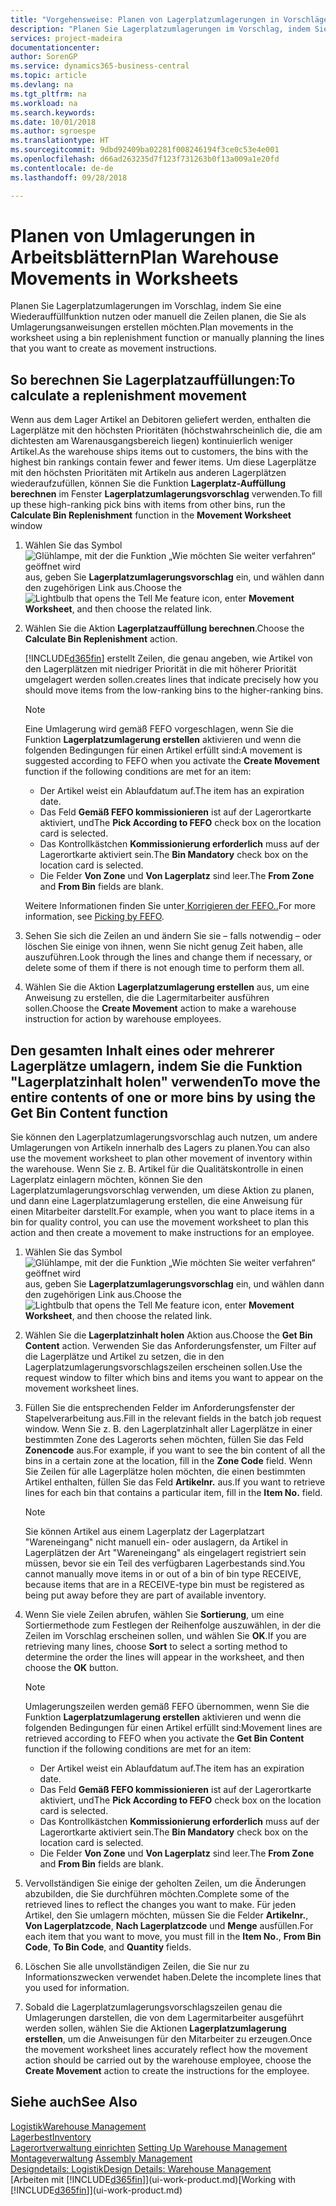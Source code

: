 ```yaml
---
title: "Vorgehensweise: Planen von Lagerplatzumlagerungen in Vorschlägen | Microsoft Docs"
description: "Planen Sie Lagerplatzumlagerungen im Vorschlag, indem Sie eine Wiederauffüllfunktion nutzen oder manuell die Zeilen planen, die Sie als Umlagerungsanweisungen erstellen möchten."
services: project-madeira
documentationcenter: 
author: SorenGP
ms.service: dynamics365-business-central
ms.topic: article
ms.devlang: na
ms.tgt_pltfrm: na
ms.workload: na
ms.search.keywords: 
ms.date: 10/01/2018
ms.author: sgroespe
ms.translationtype: HT
ms.sourcegitcommit: 9dbd92409ba02281f008246194f3ce0c53e4e001
ms.openlocfilehash: d66ad263235d7f123f731263b0f13a009a1e20fd
ms.contentlocale: de-de
ms.lasthandoff: 09/28/2018

---
```

# <a name="plan-warehouse-movements-in-worksheets"></a><span data-ttu-id="e0a2c-103">Planen von Umlagerungen in Arbeitsblättern</span><span class="sxs-lookup"><span data-stu-id="e0a2c-103">Plan Warehouse Movements in Worksheets</span></span>
<span data-ttu-id="e0a2c-104">Planen Sie Lagerplatzumlagerungen im Vorschlag, indem Sie eine Wiederauffüllfunktion nutzen oder manuell die Zeilen planen, die Sie als Umlagerungsanweisungen erstellen möchten.</span><span class="sxs-lookup"><span data-stu-id="e0a2c-104">Plan movements in the worksheet using a bin replenishment function or manually planning the lines that you want to create as movement instructions.</span></span>  

## <a name="to-calculate-a-replenishment-movement"></a><span data-ttu-id="e0a2c-105">So berechnen Sie Lagerplatzauffüllungen:</span><span class="sxs-lookup"><span data-stu-id="e0a2c-105">To calculate a replenishment movement</span></span>  
<span data-ttu-id="e0a2c-106">Wenn aus dem Lager Artikel an Debitoren geliefert werden, enthalten die Lagerplätze mit den höchsten Prioritäten (höchstwahrscheinlich die, die am dichtesten am Warenausgangsbereich liegen) kontinuierlich weniger Artikel.</span><span class="sxs-lookup"><span data-stu-id="e0a2c-106">As the warehouse ships items out to customers, the bins with the highest bin rankings contain fewer and fewer items.</span></span> <span data-ttu-id="e0a2c-107">Um diese Lagerplätze mit den höchsten Prioritäten mit Artikeln aus anderen Lagerplätzen wiederaufzufüllen, können Sie die Funktion **Lagerplatz-Auffüllung berechnen** im Fenster **Lagerplatzumlagerungsvorschlag** verwenden.</span><span class="sxs-lookup"><span data-stu-id="e0a2c-107">To fill up these high-ranking pick bins with items from other bins, run the **Calculate Bin Replenishment** function in the **Movement Worksheet** window</span></span>

1.  <span data-ttu-id="e0a2c-108">Wählen Sie das Symbol ![Glühlampe, mit der die Funktion „Wie möchten Sie weiter verfahren“ geöffnet wird](media/ui-search/search_small.png "Wie möchten Sie weiter verfahren?") aus, geben Sie **Lagerplatzumlagerungsvorschlag** ein, und wählen dann den zugehörigen Link aus.</span><span class="sxs-lookup"><span data-stu-id="e0a2c-108">Choose the ![Lightbulb that opens the Tell Me feature](media/ui-search/search_small.png "Tell me what you want to do") icon, enter **Movement Worksheet**, and then choose the related link.</span></span>  
2.  <span data-ttu-id="e0a2c-109">Wählen Sie die Aktion **Lagerplatzauffüllung berechnen**.</span><span class="sxs-lookup"><span data-stu-id="e0a2c-109">Choose the **Calculate Bin Replenishment** action.</span></span>  

    [!INCLUDE[d365fin](includes/d365fin_md.md)] <span data-ttu-id="e0a2c-110">erstellt Zeilen, die genau angeben, wie Artikel von den Lagerplätzen mit niedriger Priorität in die mit höherer Priorität umgelagert werden sollen.</span><span class="sxs-lookup"><span data-stu-id="e0a2c-110">creates lines that indicate precisely how you should move items from the low-ranking bins to the higher-ranking bins.</span></span>  

    > [!NOTE]  
    >  <span data-ttu-id="e0a2c-111">Eine Umlagerung wird gemäß FEFO vorgeschlagen, wenn Sie die Funktion **Lagerplatzumlagerung erstellen** aktivieren und wenn die folgenden Bedingungen für einen Artikel erfüllt sind:</span><span class="sxs-lookup"><span data-stu-id="e0a2c-111">A movement is suggested according to FEFO when you activate the **Create Movement** function if the following conditions are met for an item:</span></span>  
    >   
    >  -   <span data-ttu-id="e0a2c-112">Der Artikel weist ein Ablaufdatum auf.</span><span class="sxs-lookup"><span data-stu-id="e0a2c-112">The item has an expiration date.</span></span>  
    > -   <span data-ttu-id="e0a2c-113">Das Feld **Gemäß FEFO kommissionieren** ist auf der Lagerortkarte aktiviert, und</span><span class="sxs-lookup"><span data-stu-id="e0a2c-113">The **Pick According to FEFO** check box on the location card is selected.</span></span>  
    > -   <span data-ttu-id="e0a2c-114">Das Kontrollkästchen **Kommissionierung erforderlich** muss auf der Lagerortkarte aktiviert sein.</span><span class="sxs-lookup"><span data-stu-id="e0a2c-114">The **Bin Mandatory** check box on the location card is selected.</span></span>  
    > -   <span data-ttu-id="e0a2c-115">Die Felder **Von Zone** und **Von Lagerplatz** sind leer.</span><span class="sxs-lookup"><span data-stu-id="e0a2c-115">The **From Zone** and **From Bin** fields are blank.</span></span>  

    <span data-ttu-id="e0a2c-116">Weitere Informationen finden Sie unter[ Korrigieren der FEFO..](warehouse-picking-by-fefo.md)</span><span class="sxs-lookup"><span data-stu-id="e0a2c-116">For more information, see [Picking by FEFO](warehouse-picking-by-fefo.md).</span></span>  

3.  <span data-ttu-id="e0a2c-117">Sehen Sie sich die Zeilen an und ändern Sie sie – falls notwendig – oder löschen Sie einige von ihnen, wenn Sie nicht genug Zeit haben, alle auszuführen.</span><span class="sxs-lookup"><span data-stu-id="e0a2c-117">Look through the lines and change them if necessary, or delete some of them if there is not enough time to perform them all.</span></span>  
4.  <span data-ttu-id="e0a2c-118">Wählen Sie die Aktion **Lagerplatzumlagerung erstellen** aus, um eine Anweisung zu erstellen, die die Lagermitarbeiter ausführen sollen.</span><span class="sxs-lookup"><span data-stu-id="e0a2c-118">Choose the **Create Movement** action to make a warehouse instruction for action by warehouse employees.</span></span>  

## <a name="to-move-the-entire-contents-of-one-or-more-bins-by-using-the-get-bin-content-function"></a><span data-ttu-id="e0a2c-119">Den gesamten Inhalt eines oder mehrerer Lagerplätze umlagern, indem Sie die Funktion "Lagerplatzinhalt holen" verwenden</span><span class="sxs-lookup"><span data-stu-id="e0a2c-119">To move the entire contents of one or more bins by using the Get Bin Content function</span></span>  
<span data-ttu-id="e0a2c-120">Sie können den Lagerplatzumlagerungsvorschlag auch nutzen, um andere Umlagerungen von Artikeln innerhalb des Lagers zu planen.</span><span class="sxs-lookup"><span data-stu-id="e0a2c-120">You can also use the movement worksheet to plan other movement of inventory within the warehouse.</span></span> <span data-ttu-id="e0a2c-121">Wenn Sie z. B. Artikel für die Qualitätskontrolle in einen Lagerplatz einlagern möchten, können Sie den Lagerplatzumlagerungsvorschlag verwenden, um diese Aktion zu planen, und dann eine Lagerplatzumlagerung erstellen, die eine Anweisung für einen Mitarbeiter darstellt.</span><span class="sxs-lookup"><span data-stu-id="e0a2c-121">For example, when you want to place items in a bin for quality control, you can use the movement worksheet to plan this action and then create a movement to make instructions for an employee.</span></span>  

1.  <span data-ttu-id="e0a2c-122">Wählen Sie das Symbol ![Glühlampe, mit der die Funktion „Wie möchten Sie weiter verfahren“ geöffnet wird](media/ui-search/search_small.png "Wie möchten Sie weiter verfahren?") aus, geben Sie **Lagerplatzumlagerungsvorschlag** ein, und wählen dann den zugehörigen Link aus.</span><span class="sxs-lookup"><span data-stu-id="e0a2c-122">Choose the ![Lightbulb that opens the Tell Me feature](media/ui-search/search_small.png "Tell me what you want to do") icon, enter **Movement Worksheet**, and then choose the related link.</span></span>  
2.  <span data-ttu-id="e0a2c-123">Wählen Sie die **Lagerplatzinhalt holen** Aktion aus.</span><span class="sxs-lookup"><span data-stu-id="e0a2c-123">Choose the **Get Bin Content** action.</span></span> <span data-ttu-id="e0a2c-124">Verwenden Sie das Anforderungsfenster, um Filter auf die Lagerplätze und Artikel zu setzen, die in den Lagerplatzumlagerungsvorschlagszeilen erscheinen sollen.</span><span class="sxs-lookup"><span data-stu-id="e0a2c-124">Use the request window to filter which bins and items you want to appear on the movement worksheet lines.</span></span>  
3.  <span data-ttu-id="e0a2c-125">Füllen Sie die entsprechenden Felder im Anforderungsfenster der Stapelverarbeitung aus.</span><span class="sxs-lookup"><span data-stu-id="e0a2c-125">Fill in the relevant fields in the batch job request window.</span></span> <span data-ttu-id="e0a2c-126">Wenn Sie z. B. den Lagerplatzinhalt aller Lagerplätze in einer bestimmten Zone des Lagerorts sehen möchten, füllen Sie das Feld **Zonencode** aus.</span><span class="sxs-lookup"><span data-stu-id="e0a2c-126">For example, if you want to see the bin content of all the bins in a certain zone at the location, fill in the **Zone Code** field.</span></span> <span data-ttu-id="e0a2c-127">Wenn Sie Zeilen für alle Lagerplätze holen möchten, die einen bestimmten Artikel enthalten, füllen Sie das Feld **Artikelnr.** aus.</span><span class="sxs-lookup"><span data-stu-id="e0a2c-127">If you want to retrieve lines for each bin that contains a particular item, fill in the **Item No.** field.</span></span>  

    > [!NOTE]  
    >  <span data-ttu-id="e0a2c-128">Sie können Artikel aus einem Lagerplatz der Lagerplatzart "Wareneingang" nicht manuell ein- oder auslagern, da Artikel in Lagerplätzen der Art "Wareneingang" als eingelagert registriert sein müssen, bevor sie ein Teil des verfügbaren Lagerbestands sind.</span><span class="sxs-lookup"><span data-stu-id="e0a2c-128">You cannot manually move items in or out of a bin of bin type RECEIVE, because items that are in a RECEIVE-type bin must be registered as being put away before they are part of available inventory.</span></span>  

4.  <span data-ttu-id="e0a2c-129">Wenn Sie viele Zeilen abrufen, wählen Sie **Sortierung**, um eine Sortiermethode zum Festlegen der Reihenfolge auszuwählen, in der die Zeilen im Vorschlag erscheinen sollen, und wählen Sie **OK**.</span><span class="sxs-lookup"><span data-stu-id="e0a2c-129">If you are retrieving many lines, choose **Sort** to select a sorting method to determine the order the lines will appear in the worksheet, and then choose the **OK** button.</span></span>  

    > [!NOTE]  
    >  <span data-ttu-id="e0a2c-130">Umlagerungszeilen werden gemäß FEFO übernommen, wenn Sie die Funktion **Lagerplatzumlagerung erstellen** aktivieren und wenn die folgenden Bedingungen für einen Artikel erfüllt sind:</span><span class="sxs-lookup"><span data-stu-id="e0a2c-130">Movement lines are retrieved according to FEFO when you activate the **Get Bin Content** function if the following conditions are met for an item:</span></span>  
    >   
    >  -   <span data-ttu-id="e0a2c-131">Der Artikel weist ein Ablaufdatum auf.</span><span class="sxs-lookup"><span data-stu-id="e0a2c-131">The item has an expiration date.</span></span>  
    > -   <span data-ttu-id="e0a2c-132">Das Feld **Gemäß FEFO kommissionieren** ist auf der Lagerortkarte aktiviert, und</span><span class="sxs-lookup"><span data-stu-id="e0a2c-132">The **Pick According to FEFO** check box on the location card is selected.</span></span>  
    > -   <span data-ttu-id="e0a2c-133">Das Kontrollkästchen **Kommissionierung erforderlich** muss auf der Lagerortkarte aktiviert sein.</span><span class="sxs-lookup"><span data-stu-id="e0a2c-133">The **Bin Mandatory** check box on the location card is selected.</span></span>  
    > -   <span data-ttu-id="e0a2c-134">Die Felder **Von Zone** und **Von Lagerplatz** sind leer.</span><span class="sxs-lookup"><span data-stu-id="e0a2c-134">The **From Zone** and **From Bin** fields are blank.</span></span>  

5.  <span data-ttu-id="e0a2c-135">Vervollständigen Sie einige der geholten Zeilen, um die Änderungen abzubilden, die Sie durchführen möchten.</span><span class="sxs-lookup"><span data-stu-id="e0a2c-135">Complete some of the retrieved lines to reflect the changes you want to make.</span></span> <span data-ttu-id="e0a2c-136">Für jeden Artikel, den Sie umlagern möchten, müssen Sie die Felder **Artikelnr.**, **Von Lagerplatzcode**, **Nach Lagerplatzcode** und **Menge** ausfüllen.</span><span class="sxs-lookup"><span data-stu-id="e0a2c-136">For each item that you want to move, you must fill in the **Item No.**, **From Bin Code**, **To Bin Code**, and **Quantity** fields.</span></span>  
6.  <span data-ttu-id="e0a2c-137">Löschen Sie alle unvollständigen Zeilen, die Sie nur zu Informationszwecken verwendet haben.</span><span class="sxs-lookup"><span data-stu-id="e0a2c-137">Delete the incomplete lines that you used for information.</span></span>  
7.  <span data-ttu-id="e0a2c-138">Sobald die Lagerplatzumlagerungsvorschlagszeilen genau die Umlagerungen darstellen, die von dem Lagermitarbeiter ausgeführt werden sollen, wählen Sie die Aktionen **Lagerplatzumlagerung erstellen**, um die Anweisungen für den Mitarbeiter zu erzeugen.</span><span class="sxs-lookup"><span data-stu-id="e0a2c-138">Once the movement worksheet lines accurately reflect how the movement action should be carried out by the warehouse employee, choose the **Create Movement** action to create the instructions for the employee.</span></span>  

## <a name="see-also"></a><span data-ttu-id="e0a2c-139">Siehe auch</span><span class="sxs-lookup"><span data-stu-id="e0a2c-139">See Also</span></span>  
[<span data-ttu-id="e0a2c-140">Logistik</span><span class="sxs-lookup"><span data-stu-id="e0a2c-140">Warehouse Management</span></span>](warehouse-manage-warehouse.md)  
[<span data-ttu-id="e0a2c-141">Lagerbest</span><span class="sxs-lookup"><span data-stu-id="e0a2c-141">Inventory</span></span>](inventory-manage-inventory.md)  
<span data-ttu-id="e0a2c-142">[Lagerortverwaltung einrichten](warehouse-setup-warehouse.md)   </span><span class="sxs-lookup"><span data-stu-id="e0a2c-142">[Setting Up Warehouse Management](warehouse-setup-warehouse.md)   </span></span>  
<span data-ttu-id="e0a2c-143">[Montageverwaltung](assembly-assemble-items.md)  </span><span class="sxs-lookup"><span data-stu-id="e0a2c-143">[Assembly Management](assembly-assemble-items.md)  </span></span>  
[<span data-ttu-id="e0a2c-144">Designdetails: Logistik</span><span class="sxs-lookup"><span data-stu-id="e0a2c-144">Design Details: Warehouse Management</span></span>](design-details-warehouse-management.md)  
<span data-ttu-id="e0a2c-145">[Arbeiten mit [!INCLUDE[d365fin](includes/d365fin_md.md)]](ui-work-product.md)</span><span class="sxs-lookup"><span data-stu-id="e0a2c-145">[Working with [!INCLUDE[d365fin](includes/d365fin_md.md)]](ui-work-product.md)</span></span>

